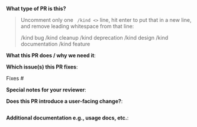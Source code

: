 <!--  Thanks for sending a pull request!  Here are some tips for you:

1. If this is your first time, please read our contributor guidelines: https://github.com/tmobile/magtape/blob/master/CONTRIBUTING.md
2. Please label this pull request according to what type of issue you are addressing, especially if this is a release targeted pull request.
3. Ensure you have added and/or ran the appropriate tests for your PR
4. If the PR is unfinished, please mark it as "[WIP]"
-->

**What type of PR is this?**
> Uncomment only one ` /kind <>` line, hit enter to put that in a new line, and remove leading whitespace from that line:
>
> /kind bug
> /kind cleanup
> /kind deprecation
> /kind design
> /kind documentation
> /kind feature

**What this PR does / why we need it**:

**Which issue(s) this PR fixes**:
<!--
*Automatically closes linked issue when PR is merged.
Usage: `Fixes #<issue number>`, or `Fixes (paste link of issue)`.
-->
Fixes #

**Special notes for your reviewer**:

**Does this PR introduce a user-facing change?**:
<!--
If no, just write "NONE" in the release-note block below.
If yes, a release note is required:
Enter your extended release note in the block below. If the PR requires additional action from users switching to the new release, include the string "action required"
-->

```release-note

```

**Additional documentation e.g., usage docs, etc.**:
<!--
This section can be blank if this pull request does not require a release note.

When adding links which point to resources within git repositories, like supporting documentation, please reference a specific commit and avoid
linking directly to the master branch. This ensures that links reference a
specific point in time, rather than a document that may change over time.

See here for guidance on getting permanent links to files: https://help.github.com/en/articles/getting-permanent-links-to-files

Please use the following format for linking documentation:
- [Usage]: <link>
- [Other doc]: <link>
-->

```docs

```
